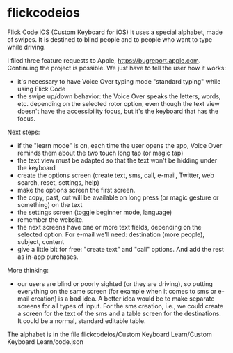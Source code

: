 flickcodeios
============

Flick Code iOS (Custom Keyboard for iOS)
It uses a special alphabet, made of swipes. It is destined to blind people and to people who want to type while driving.

I filed three feature requests to Apple, https://bugreport.apple.com.
Continuing the project is possible.
We just have to tell the user how it works:
- it's necessary to have Voice Over typing mode "standard typing" while using Flick Code
- the swipe up/down behavior: the Voice Over speaks the letters, words,
etc. depending on the selected rotor option, even though the text view doesn't have the
accessibility focus, but it's the keyboard that has the focus.

Next steps:
- if the "learn mode" is on, each time the user opens the app, Voice Over reminds them about the
two touch long tap (or magic tap)
- the text view must be adapted so that the text won't be hidding under the keyboard
- create the options screen (create text, sms, call, e-mail, Twitter, web search, reset, settings, help)
- make the options screen the first screen.
- the copy, past, cut will be available on long press (or magic gesture or something) on the text
- the settings screen (toggle beginner mode, language)
- remember the website.
- the next screens have one or more text fields, depending on the selected option. For e-mail 
we'll need: destination (more people), subject, content
- give a little bit for free: "create text" and "call" options. And add the rest as in-app purchases.

More thinking:
- our users are blind or poorly sighted (or they are driving), so putting everything on the same screen (for example when it comes to sms or e-mail creation) is a bad idea. A better idea would be to make separate screens for all types of input.
For the sms creation, i.e., we could create a screen for the text of the sms and a table screen for the destinations.
It could be a normal, standard editable table.

The alphabet is in the file flickcodeios/Custom Keyboard Learn/Custom Keyboard Learn/code.json
